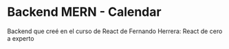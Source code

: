 # Backend MERN - Calendar

Backend que creé en el curso de React de Fernando Herrera: React de cero a experto

